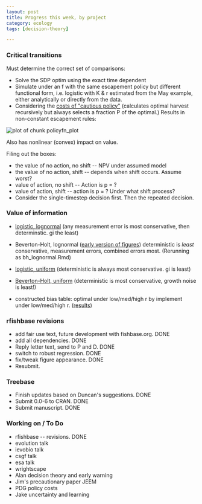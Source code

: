 ```yaml
---
layout: post
title: Progress this week, by project
category: ecology
tags: [decision-theory]

---
```


### Critical transitions

Must determine the correct set of comparisons:  

* Solve the SDP optim using the exact time dependent  
* Simulate under an f with the same escapement policy but different functional form, i.e. logistic with K & r estimated from the May example, either analytically or directly from the data.  
* Considering the [costs of "cautious policy"](https://github.com/cboettig/pdg_control/blob/ef5148047563ca8e1bd05d4d946161cc64364f16/inst/examples/cautious.md) (calculates optimal harvest recursively but always selects a fraction P of the optimal.)   Results in non-constant escapement rules:

![plot of chunk policyfn_plot](http://farm9.staticflickr.com/8152/7455686164_d55ac0dde9_o.png) 

Also has nonlinear (convex) impact on value.   


Filing out the boxes:

* the value of no action, no shift -- NPV under assumed model
* the value of no action, shift -- depends when shift occurs.  Assume worst?  
* value of action, no shift -- Action is p = ?  
* value of action, shift -- action is p = ?  Under what shift process? 
* Consider the single-timestep decision first.  Then the repeated decision.  

### Value of information

* [logistic, lognormal](https://github.com/cboettig/pdg_control/blob/8373d9ae215cb49bceb5f8b2684078335ce68e44/inst/examples/logistic_lognormal.md) (any measurement error is most conservative, then determinstic.  gi the least)
* Beverton-Holt, lognormal ([early version of figures](https://github.com/cboettig/pdg_control/blob/0a43d3e60966b9af9ad6adfe7c3ff4a62638226a/inst/examples/value_of_information.md)) deterministic is _least_ conservative, measurement errors, combined errors most. (Rerunning as bh_lognormal.Rmd) 
* [logistic, uniform](https://github.com/cboettig/pdg_control/blob/2d6d42f04de6df2fdca6a16a67c8a665b202a8f6/inst/examples/voi_sethi_parameters.md) (deterministic is always most conservative.  gi is least)
* [Beverton-Holt, uniform](https://github.com/cboettig/pdg_control/blob/2d6d42f04de6df2fdca6a16a67c8a665b202a8f6/inst/examples/bh_uniform.md) (deterministic is most conservative, growth noise is least!)


* constructed bias table: optimal under low/med/high r by implement under low/med/high r.  ([results](https://github.com/cboettig/pdg_control/blob/793e531ea6a767245afa6b2e57681eb59fbbcfe6/inst/examples/bias_table.md))

### rfishbase revisions

* add fair use text, future development with fishbase.org. DONE
* add all dependencies. DONE
* Reply letter text, send to P and D. DONE
* switch to robust regression. DONE
* fix/tweak figure appearance. DONE
* Resubmit.  


### Treebase

* Finish updates based on Duncan's suggestions. DONE
* Submit 0.0-6 to CRAN. DONE
* Submit manuscript.  DONE



### Working on / To Do

- rfishbase -- revisions. DONE
- evolution talk
- ievobio talk
- csgf talk
- esa talk
- wrightscape
- Alan decision theory and early warning 
- Jim's precautionary paper JEEM 
- PDG policy costs 
- Jake uncertainty and learning




